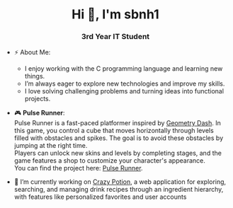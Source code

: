 <h1 align="center">Hi 👋, I'm sbnh1</h1>
<h3 align="center">3rd Year IT Student</h3>

- ⚡ About Me:  
  - I enjoy working with the C programming language and learning new things.  
  - I’m always eager to explore new technologies and improve my skills.  
  - I love solving challenging problems and turning ideas into functional projects.  

- 🎮 **Pulse Runner**:  
  Pulse Runner is a fast-paced platformer inspired by [Geometry Dash](https://en.wikipedia.org/wiki/Geometry_Dash). In this game, you control a cube that moves horizontally through levels filled with obstacles and spikes. The goal is to avoid these obstacles by jumping at the right time.  
  Players can unlock new skins and levels by completing stages, and the game features a shop to customize your character's appearance.  
  You can find the project here: [Pulse Runner](https://github.com/sbnh1/pulse-runner).

- 🔭 I’m currently working on [Crazy Potion](https://github.com/sbnh1/crazy_potion), a web application for exploring, searching, and managing drink recipes through an ingredient hierarchy, with features like personalized favorites and user accounts



<!---
- 👋 Hi, I’m @sbnh1
- 👀 I’m interested in ...
- 🌱 I’m currently learning ...
- 💞️ I’m looking to collaborate on ...
- 📫 How to reach me ...
- 😄 Pronouns: ...
- ⚡ Fun fact: ...

<!---
sbnh1/sbnh1 is a ✨ special ✨ repository because its `README.md` (this file) appears on your GitHub profile.
You can click the Preview link to take a look at your changes.
--->
